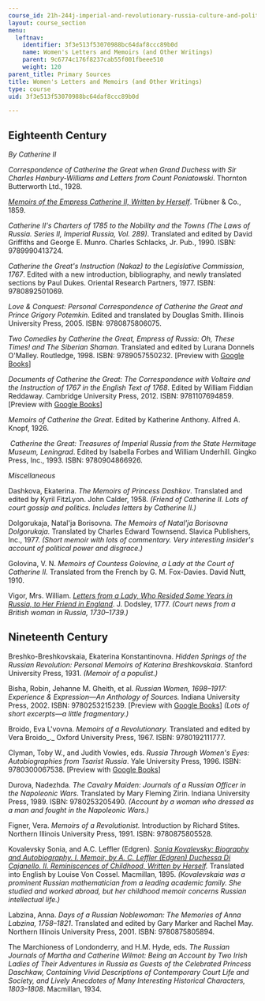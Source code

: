 ```yaml
---
course_id: 21h-244j-imperial-and-revolutionary-russia-culture-and-politics-1700-1917-fall-2019
layout: course_section
menu:
  leftnav:
    identifier: 3f3e513f53070988bc64daf8ccc89b0d
    name: Women's Letters and Memoirs (and Other Writings)
    parent: 9c6774c176f8237cab55f001fbeee510
    weight: 120
parent_title: Primary Sources
title: Women's Letters and Memoirs (and Other Writings)
type: course
uid: 3f3e513f53070988bc64daf8ccc89b0d

---
```


Eighteenth Century 
-------------------

_By Catherine II_

_Correspondence of Catherine the Great when Grand Duchess with Sir Charles Hanbury-Williams and Letters from Count Poniatowski_. Thornton Butterworth Ltd., 1928.

[_Memoirs of the Empress Catherine II, Written by Herself_](https://www.google.com/books/edition/Memoirs_of_the_Empress_Catharine_II/n9QKAAAAIAAJ?hl=en&gbpv=1). Trübner & Co., 1859.

_Catherine II's Charters of 1785 to the Nobility and the Towns (The Laws of Russia. Series II, Imperial Russia, Vol. 289)_. Translated and edited by David Griffiths and George E. Munro. Charles Schlacks, Jr. Pub., 1990. ISBN: 9789990413724. 

_Catherine the Great's Instruction (Nakaz) to the Legislative Commission, 1767_. Edited with a new introduction, bibliography, and newly translated sections by Paul Dukes. Oriental Research Partners, 1977. ISBN: 9780892501069. 

_Love & Conquest: Personal Correspondence of Catherine the Great and Prince Grigory Potemkin_. Edited and translated by Douglas Smith. Illinois University Press, 2005. ISBN: 9780875806075. 

_Two Comedies by Catherine the Great, Empress of Russia: Oh, These Times! and The Siberian Shaman_. Translated and edited by Lurana Donnels O'Malley. Routledge, 1998. ISBN: 9789057550232. \[Preview with [Google Books](https://www.google.com/books/edition/Two_Comedies_by_Catherine_the_Great_Empr/RU0Jorh9n9oC?hl=en&gbpv=1)\]

_Documents of Catherine the Great: The Correspondence with Voltaire and the Instruction of 1767 in the English Text of 1768_. Edited by William Fiddian Reddaway. Cambridge University Press, 2012. ISBN: 9781107694859. \[Preview with [Google Books](https://www.google.com/books/edition/Documents_of_Catherine_the_Great/35OZl_99gM0C?hl=en&gbpv=1)\]

_Memoirs of Catherine the Great_. Edited by Katherine Anthony. Alfred A. Knopf, 1926.

 _Catherine the Great: Treasures of Imperial Russia from the State Hermitage Museum, Leningrad_. Edited by Isabella Forbes and William Underhill. Gingko Press, Inc., 1993. ISBN: 9780904866926. 

_Miscellaneous_

Dashkova, Ekaterina. _The Memoirs of Princess Dashkov_. Translated and edited by Kyril FitzLyon. John Calder, 1958. _(Friend of Catherine II. Lots of court gossip and politics. Includes letters by Catherine II.)_

Dolgorukaja, Natal'ja Borisovna. _The Memoirs of Natal'ja Borisovna Dolgorukaja._ Translated by Charles Edward Townsend. Slavica Publishers, Inc., 1977. _(Short memoir with lots of commentary. Very interesting insider's account of political power and disgrace.)_

Golovina, V. N. _Memoirs of Countess Golovine, a Lady at the Court of Catherine II._ Translated from the French by G. M. Fox-Davies. David Nutt, 1910.

Vigor, Mrs. William. _[Letters from a Lady, Who Resided Some Years in Russia, to Her Friend in England](https://www.google.com/books/edition/Letters_from_a_Lady_who_Resided_Some_Yea/daYBAAAAQAAJ?hl=en&gbpv=1)_. J. Dodsley, 1777. _(Court news from a British woman in Russia, 1730–1739.)_

Nineteenth Century
------------------

Breshko-Breshkovskaia, Ekaterina Konstantinovna. _Hidden Springs of the Russian Revolution: Personal Memoirs of Katerina Breshkovskaia_. Stanford University Press, 1931. _(Memoir of a populist.)_

Bisha, Robin, Jehanne M. Gheith, et al. _Russian Women, 1698–1917: Experience & Expression—An Anthology of Sources._ Indiana University Press, 2002. ISBN: 9780253215239. \[Preview with [Google Books](https://www.google.com/books/edition/Russian_Women_1698_1917/2AhdD-45xtAC?hl=en&gbpv=1)\] _(Lots of short excerpts—a little fragmentary.)_

Broido, Eva L'vovna. _Memoirs of a Revolutionary._ Translated and edited by Vera Broido_._ Oxford University Press, 1967. ISBN: 9780192111777.

Clyman, Toby W., and Judith Vowles, eds. _Russia Through Women's Eyes: Autobiographies from Tsarist Russia_. Yale University Press, 1996. ISBN: 9780300067538. \[Preview with [Google Books](https://www.google.com/books/edition/Russia_Through_Women_s_Eyes/PlmzNfPgQTkC?hl=en&gbpv=1)\]

Durova, Nadezhda. _The Cavalry Maiden: Journals of a Russian Officer in the Napoleonic Wars_. Translated by Mary Fleming Zirin. Indiana University Press, 1989. ISBN: 9780253205490. _(Account by a woman who dressed as a man and fought in the Napoleonic Wars.)_

Figner, Vera. _Memoirs of a Revolutionist._ Introduction by Richard Stites. Northern Illinois University Press, 1991. ISBN: 9780875805528. 

Kovalevsky Sonia, and A.C. Leffler (Edgren). _[Sonia Kovalevsky: Biography and Autobiography. I. Memoir, by A. C. Leffler (Edgren) Duchessa Di Cajanello. II. Reminiscences of Childhood, Written by Herself](https://www.google.com/books/edition/Sonia_Kovalevsky/plFtAAAAMAAJ?hl=en&gbpv=1)._ Translated into English by Louise Von Cossel. Macmillan, 1895. _(Kovalevskaia was a prominent Russian mathematician from a leading academic family. She studied and worked abroad, but her childhood memoir concerns Russian intellectual life.)_

Labzina, Anna. _Days of a Russian Noblewoman: The Memories of Anna Labzina, 1758–1821_. Translated and edited by Gary Marker and Rachel May. Northern Illinois University Press, 2001. ISBN: 9780875805894. 

The Marchioness of Londonderry, and H.M. Hyde, eds. _The Russian Journals of Martha and Catherine Wilmot: Being an Account by Two Irish Ladies of Their Adventures in Russia as Guests of the Celebrated Princess Daschkaw, Containing Vivid Descriptions of Contemporary Court Life and Society, and Lively Anecdotes of Many Interesting Historical Characters, 1803–1808_. Macmillan, 1934.